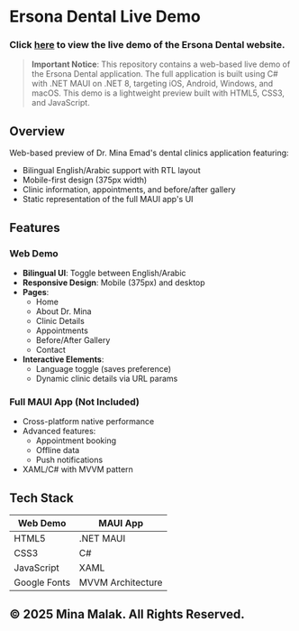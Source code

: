 # Ersona Dental Live Demo

### Click **[here](https://mina-fawzy-dev.github.io/projects/live-demo-apps/ersona-dental-live/index.html)** to view the live demo of the Ersona Dental website.

> **Important Notice**: This repository contains a web-based live demo of the Ersona Dental application. The full application is built using C# with .NET MAUI on .NET 8, targeting iOS, Android, Windows, and macOS. This demo is a lightweight preview built with HTML5, CSS3, and JavaScript.

## Overview
Web-based preview of Dr. Mina Emad's dental clinics application featuring:
- Bilingual English/Arabic support with RTL layout
- Mobile-first design (375px width)
- Clinic information, appointments, and before/after gallery
- Static representation of the full MAUI app's UI

## Features
### Web Demo
- **Bilingual UI**: Toggle between English/Arabic
- **Responsive Design**: Mobile (375px) and desktop
- **Pages**:
  - Home
  - About Dr. Mina
  - Clinic Details 
  - Appointments
  - Before/After Gallery
  - Contact
- **Interactive Elements**:
  - Language toggle (saves preference)
  - Dynamic clinic details via URL params

### Full MAUI App (Not Included)
- Cross-platform native performance
- Advanced features:
  - Appointment booking
  - Offline data
  - Push notifications
- XAML/C# with MVVM pattern

## Tech Stack
| Web Demo       | MAUI App         |
|----------------|------------------|
| HTML5          | .NET MAUI        |
| CSS3           | C#               |
| JavaScript     | XAML             |
| Google Fonts   | MVVM Architecture|

## © 2025 Mina Malak. All Rights Reserved.

